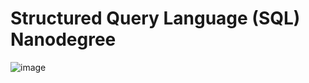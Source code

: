 # Structured Query Language (SQL) Nanodegree
![image](https://github.com/user-attachments/assets/060b2342-9a82-4674-96a7-5141e87509b0)

